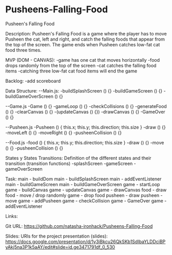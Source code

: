 # Pusheens-Falling-Food

Pusheen's Falling Food

Description:
Pusheen's Falling Food is a game where the player has to move Pusheen
the cat, left and right, and catch the falling foods that appear from
the top of the screen. The game ends when Pusheen catches low-fat cat food three times.

MVP (DOM - CANVAS):
-game has one cat that moves horizontally
-food drops randomly from the top of the screen
-cat catches the falling food items
-catching three low-fat cat food items will end the game

Backlog:
-add scoreboard

Data Structure:
--Main.js:
-buildSplashScreen () {}
-buildGameScreen () {}
-buildGameOverScreen () {}

--Game.js
-Game () {}
-gameLoop () {}
-checkCollisions () {}
-generateFood () {}
-clearCanvas () {}
-(updateCanvas () {})
-drawCanvas () {}
-GameOver () {}

--Pusheen.js
-Pusheen () { this.x; this.y; this.direction; this.size }
-draw () {}
-moveLeft () {}
-moveRight () {}
-pusheenCollision () {}

--Food.js
-food () { this.x; this.y; this.direction; this.size }
-draw () {}
-move () {}
-pusheenCollision () {}

States y States Transitions:
Definition of the different states and their transition (transition functions)
-splashScreen
-gameScreen
-gameOverScreen

Task:
main - buildDom
main - buildSplashScreen
main - addEventListener
main - buildGameScreen
main - buildGameOverScreen
game - startLoop
game - buildCanvas
game - updateCanvas
game - drawCanvas
food - draw
food - move / drop randomly
game - drop food
pusheen - draw
pusheen - move
game - addPusheen
game - checkCollision
game - GameOver
game - addEventListener

Links:

Git URL: https://github.com/natasha-ironhack/Pusheens-Falling-Food

Slides:
URls for the project presentation (slides): https://docs.google.com/presentation/d/1y3iBkcu26QkSKb1SdIbaYLDDciBPyAkj5na3P1k5aAY/edit#slide=id.ge3471791df_0_530
